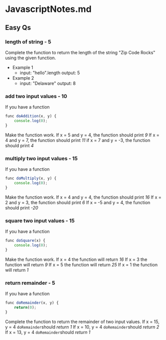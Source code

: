# JavascriptNotes.md

## Easy Qs

### length of string - 5

Complete the function to return the length of the string "Zip Code Rocks" using the given function.

- Example 1
  - input: "hello".length output: 5
- Example 2
  - input: "Delaware" output: 8

### add two input values - 10

If you have a function

```javascript
func doAddition(x, y) {
    console.log(0);
}
```

Make the function work. 
If x = 5 and y = 4, the function should print *9*
If x = 4 and y = 7, the function should print *11*
if x = 7 and y = -3, the function should print *4*

### multiply two input values - 15

If you have a function

```javascript
func doMultiply(x, y) {
    console.log(0);
}
```

Make the function work. 
If x = 4 and y = 4, the function should print *16*
If x = 2 and y = 3, the function should print *6*
If x = -5 and y = 4, the function should print *-20*

### square two input values - 15

If you have a function

```javascript
func doSquare(x) {
    console.log(0);
}
```

Make the function work. 
If x = 4 the function will return *16*
If x = 3 the function will return *9*
If x = 5 the function will return *25*
If x = 1 the function will return *1*

### return remainder - 5

If you have a function

```javascript
func doRemainder(x, y) {
    return(0);
}
```

Complete the function to return the remainder of two input values. 
If x = 15, y = 4 `doRemainder`should *return 1*
If x = 10, y = 4 `doRemainder`should *return 2*
If x = 13, y = 4 `doRemainder`should *return 1*
